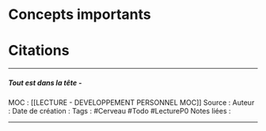 
# Concepts importants

# Citations 


***
##### Tout est dans la tête -
MOC : [[LECTURE - DEVELOPPEMENT PERSONNEL MOC]]
Source : 
Auteur : 
Date de création : 
Tags : #Cerveau #Todo #LectureP0 
Notes liées :
***